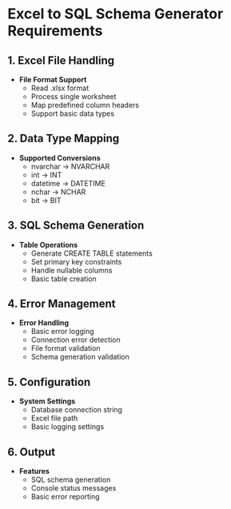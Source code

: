 # Excel to SQL Schema Generator Requirements

## 1. Excel File Handling

- **File Format Support**
  - Read .xlsx format
  - Process single worksheet
  - Map predefined column headers
  - Support basic data types

## 2. Data Type Mapping

- **Supported Conversions**
  - nvarchar → NVARCHAR
  - int → INT
  - datetime → DATETIME
  - nchar → NCHAR
  - bit → BIT

## 3. SQL Schema Generation

- **Table Operations**
  - Generate CREATE TABLE statements
  - Set primary key constraints
  - Handle nullable columns
  - Basic table creation

## 4. Error Management

- **Error Handling**
  - Basic error logging
  - Connection error detection
  - File format validation
  - Schema generation validation

## 5. Configuration

- **System Settings**
  - Database connection string
  - Excel file path
  - Basic logging settings

## 6. Output

- **Features**
  - SQL schema generation
  - Console status messages
  - Basic error reporting